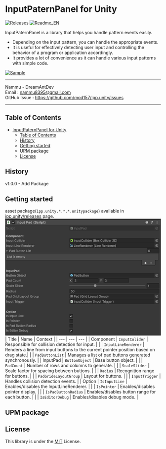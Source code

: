 # InputPaternPanel for Unity
[![Releases](https://img.shields.io/github/release/mod157/ipp.unity.svg)](https://github.com/mod157/ipp.unity/releases) [![Readme_EN](https://img.shields.io/badge/ipp.unity-en-red)](https://github.com/mod157/ipp.unity/README_EN.md)

InputPaternPanel is a library that helps you handle pattern events easily.
* Depending on the input pattern, you can handle the appropriate events.
* It is useful for effectively detecting user input and controlling the behavior of a program or application accordingly.
* It provides a lot of convenience as it can handle various input patterns with simple code.

  
[![Sample](https://img.shields.io/badge/YouTube-red?style=for-the-badge&logo=youtube&logoColor=white)](https://youtu.be/1gNE5MmUmAQ)

---


Nammu - DreamAntDev  
Email : nammu8395@gmail.com  
GitHub Issue : https://github.com/mod157/ipp.unity/issues  

---
Table of Contents
---
- [InputPaternPanel for Unity](#inputpaternpanel-for-unity)
  - [Table of Contents](#table-of-contents)
  - [History](#history)
  - [Getting started](#getting-started)
  - [UPM package](#upm-package)
  - [License](#license)


History
---
v1.0.0 - Add Package

Getting started
---
asset package(`ipp.unity.*.*.*.unitypackage`) available in [ipp.unity/releases](https://github.com/mod157/ipp.unity/releases) page.
![image](docs/image/inputPad_Inspector.png)
| Title | Name | Context | 
| --- | --- | --- |
| Component | `InputColider` | Responsible for collision detection for input. |
|  | `InputLineRenderer` | Renders a line from input buttons to the current pointer position based on drag state.| 
|  | `PadButtonList` | Manages a list of pad buttons generated synchronously. |
| InputPad | `ButtonObject` | Base button object. |
|  | `PadCount` | Number of rows and columns to generate. | 
|  | `ScaleSlider` | Scale factor for spacing between buttons. |
|  | `Radius` | Recognition range for buttons. | 
|  | `PadGrideLayoutGroup` | Layout for buttons. |
|  | `InputTrigger` |  Handles collision detection events. |
| Option | `IsInputLine` | Enables/disables the InputLineRenderer. |
|  | `IsPointer` | Enables/disables pointer display. | 
|  | `IsPadButtonRadius` | Enables/disables button range for each button. |
|  | `IsEditorDebug` | Enables/disables debug mode. | 

UPM package
---

License
---
This library is under the [MIT](https://github.com/mod157/ipp.unity?tab=MIT-1-ov-file) License.
